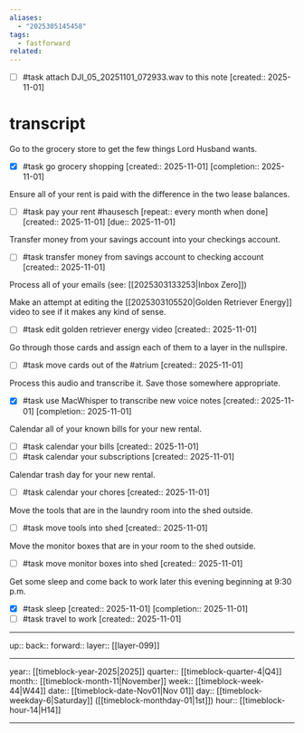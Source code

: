 ```yaml
---
aliases:
  - "2025305145458"
tags:
  - fastforward
related:
---
```


- [ ] #task attach DJI_05_20251101_072933.wav to this note  [created:: 2025-11-01]

# transcript

Go to the grocery store to get the few things Lord Husband wants.

- [x] #task go grocery shopping  [created:: 2025-11-01]  [completion:: 2025-11-01]

Ensure all of your rent is paid with the difference in the two lease balances.

- [ ] #task pay your rent #hausesch  [repeat:: every month when done]  [created:: 2025-11-01]  [due:: 2025-11-01]

Transfer money from your savings account into your checkings account.

- [ ] #task transfer money from savings account to checking account  [created:: 2025-11-01]

Process all of your emails (see: [[2025303133253|Inbox Zero]])

Make an attempt at editing the [[2025303105520|Golden Retriever Energy]] video to see if it makes any kind of sense.

- [ ] #task edit golden retriever energy video  [created:: 2025-11-01]

Go through those cards and assign each of them to a layer in the nullspire.

- [ ] #task move cards out of the #atrium  [created:: 2025-11-01]

Process this audio and transcribe it. Save those somewhere appropriate.

- [x] #task use MacWhisper to transcribe new voice notes  [created:: 2025-11-01]  [completion:: 2025-11-01]

Calendar all of your known bills for your new rental.

- [ ] #task calendar your bills  [created:: 2025-11-01]
- [ ] #task calendar your subscriptions  [created:: 2025-11-01]

Calendar trash day for your new rental.

- [ ] #task calendar your chores  [created:: 2025-11-01]

Move the tools that are in the laundry room into the shed outside.

- [ ] #task move tools into shed  [created:: 2025-11-01]

Move the monitor boxes that are in your room to the shed outside.

- [ ] #task move monitor boxes into shed  [created:: 2025-11-01]

Get some sleep and come back to work later this evening beginning at 9:30 p.m.

- [x] #task sleep  [created:: 2025-11-01]  [completion:: 2025-11-01]
- [ ] #task travel to work  [created:: 2025-11-01]

***

up:: 
back:: 
forward:: 
layer:: [[layer-099]]

***

year:: [[timeblock-year-2025|2025]]
quarter:: [[timeblock-quarter-4|Q4]]
month:: [[timeblock-month-11|November]]
week:: [[timeblock-week-44|W44]]
date:: [[timeblock-date-Nov01|Nov 01]]
day:: [[timeblock-weekday-6|Saturday]] ([[timeblock-monthday-01|1st]])
hour:: [[timeblock-hour-14|H14]]

***
